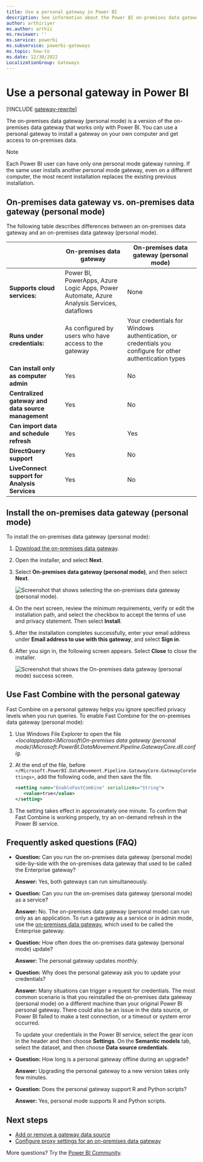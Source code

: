```yaml
---
title: Use a personal gateway in Power BI
description: See information about the Power BI on-premises data gateway (personal mode) that you can use for connecting to on-premises data.
author: arthiriyer
ms.author: arthii
ms.reviewer: ''
ms.service: powerbi
ms.subservice: powerbi-gateways
ms.topic: how-to
ms.date: 12/30/2022
LocalizationGroup: Gateways
---
```


# Use a personal gateway in Power BI

[!INCLUDE [gateway-rewrite](../includes/gateway-rewrite.md)]

The on-premises data gateway (personal mode) is a version of the on-premises data gateway that works only with Power BI. You can use a personal gateway to install a gateway on your own computer and get access to on-premises data.

> [!NOTE]
> Each Power BI user can have only one personal mode gateway running. If the same user installs another personal mode gateway, even on a different computer, the most recent installation replaces the existing previous installation.

## On-premises data gateway vs. on-premises data gateway (personal mode)

The following table describes differences between an on-premises data gateway and an on-premises data gateway (personal mode).

|   |On-premises data gateway | On-premises data gateway (personal mode) |
| ---- | ---- | ---- |
|**Supports cloud services:** |Power BI, PowerApps, Azure Logic Apps, Power Automate, Azure Analysis Services, dataflows | None |
|**Runs under credentials:** |As configured by users who have access to the gateway |Your credentials for Windows authentication, or credentials you configure for other authentication types |
|**Can install only as computer admin** |Yes |No |
|**Centralized gateway and data source management** |Yes |No |
|**Can import data and schedule refresh** |Yes |Yes |
|**DirectQuery support** |Yes |No |
|**LiveConnect support for Analysis Services** |Yes |No |

## Install the on-premises data gateway (personal mode)

To install the on-premises data gateway (personal mode):

1. [Download the on-premises data gateway](https://go.microsoft.com/fwlink/?LinkId=820925&clcid=0x409).

1. Open the installer, and select **Next**.

1. Select **On-premises data gateway (personal mode)**, and then select **Next**.

   ![Screenshot that shows selecting the on-premises data gateway (personal mode).](media/service-gateway-personal-mode/personal-gateway-select.png)

1. On the next screen, review the minimum requirements, verify or edit the installation path, and select the checkbox to accept the terms of use and privacy statement. Then select **Install**.

1. After the installation completes successfully, enter your email address under **Email address to use with this gateway**, and select **Sign in**. 

1. After you sign in, the following screen appears. Select **Close** to close the installer.

   ![Screenshot that shows the On-premises data gateway (personal mode) success screen.](media/service-gateway-personal-mode/personal-gateway-complete.png)

## Use Fast Combine with the personal gateway

Fast Combine on a personal gateway helps you ignore specified privacy levels when you run queries. To enable Fast Combine for the on-premises data gateway (personal mode):

1. Use Windows File Explorer to open the file *\<localappdata>\\Microsoft\\On-premises data gateway (personal mode)\\Microsoft.PowerBI.DataMovement.Pipeline.GatewayCore.dll.config*.

2. At the end of the file, before `</Microsoft.PowerBI.DataMovement.Pipeline.GatewayCore.GatewayCoreSettings>`, add the following code, and then save the file.

    ```xml
    <setting name="EnableFastCombine" serializeAs="String">
       <value>true</value>
    </setting>
    ```

3. The setting takes effect in approximately one minute. To confirm that Fast Combine is working properly, try an on-demand refresh in the Power BI service.

## Frequently asked questions (FAQ)

- **Question:** Can you run the on-premises data gateway (personal mode) side-by-side with the on-premises data gateway that used to be called the Enterprise gateway?
  
  **Answer:** Yes, both gateways can run simultaneously.

- **Question:** Can you run the on-premises data gateway (personal mode) as a service?
  
  **Answer:** No. The on-premises data gateway (personal mode) can run only as an application. To run a gateway as a service or in admin mode, use the [on-premises data gateway](/data-integration/gateway/service-gateway-onprem), which used to be called the Enterprise gateway.

- **Question:** How often does the on-premises data gateway (personal mode) update?
  
  **Answer:** The personal gateway updates monthly.

- **Question:** Why does the personal gateway ask you to update your credentials?
  
  **Answer:** Many situations can trigger a request for credentials. The most common scenario is that you reinstalled the on-premises data gateway (personal mode) on a different machine than your original Power BI personal gateway. There could also be an issue in the data source, or Power BI failed to make a test connection, or a timeout or system error occurred.
  
  To update your credentials in the Power BI service, select the gear icon in the header and then choose **Settings**. On the **Semantic models** tab, select the dataset, and then choose **Data source credentials**.

- **Question:** How long is a personal gateway offline during an upgrade?
  
  **Answer:** Upgrading the personal gateway to a new version takes only few minutes.

- **Question:** Does the personal gateway support R and Python scripts?
  
  **Answer:** Yes, personal mode supports R and Python scripts.​

## Next steps

* [Add or remove a gateway data source](service-gateway-data-sources.md)
* [Configure proxy settings for an on-premises data gateway](/data-integration/gateway/service-gateway-proxy)

More questions? Try the [Power BI Community](https://community.powerbi.com/).
